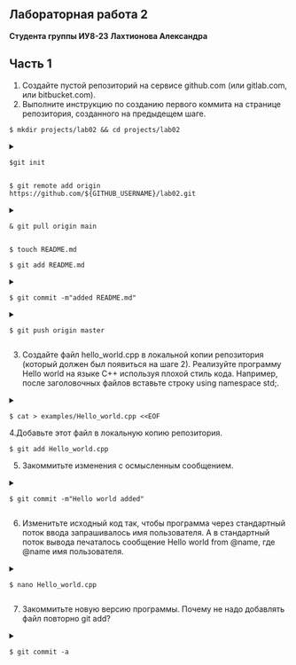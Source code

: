 ## Лабораторная работа 2
**Студента группы ИУ8-23**
**Лахтионова Александра**
## Часть 1
1. Создайте пустой репозиторий на сервисе github.com (или gitlab.com, или bitbucket.com).
2. Выполните инструкцию по созданию первого коммита на странице репозитория, созданного на предыдещем шаге.

 ```
 $ mkdir projects/lab02 && cd projects/lab02
```
<details>
<p>
<summary>

```
$git init
```

</summary>
</p>
<p>

```
Инициализирован пустой репозиторий Git в /home/alex/projects/lab02/.git/
```

</p>
</details>

```
$ git remote add origin https://github.com/${GITHUB_USERNAME}/lab02.git
```

<details>
<p>
<summary>

```
& git pull origin main
```

</summary>
</p>
<p>

```
remote: Enumerating objects: 3, done.
remote: Counting objects: 100% (3/3), done.
remote: Compressing objects: 100% (2/2), done.
remote: Total 3 (delta 0), reused 0 (delta 0), pack-reused 0 (from 0)
Распаковка объектов: 100% (3/3), 1.43 КиБ | 1.43 МиБ/с, готово.
Из https://github.com/Beedy1122/lab02
 * branch            main       -> FETCH_HEAD
 * [новая ветка]     main       -> origin/main
```

</p>
</details>

```
$ touch README.md
```

```
$ git add README.md
```

<details>
<p>
<summary>

```
$ git commit -m"added README.md"
```

</summary>
</p>
<p>

```
[master b7883dd] added README.md
 1 file changed, 0 insertions(+), 0 deletions(-)
 create mode 100644 README.md
```

</p>
</details>
<details>
<p>
<summary>

```
$ git push origin master
```

</summary>
</p>
<p>

```
Перечисление объектов: 4, готово.
Подсчет объектов: 100% (4/4), готово.
При сжатии изменений используется до 3 потоков
Сжатие объектов: 100% (2/2), готово.
Запись объектов: 100% (3/3), 279 байтов | 279.00 КиБ/с, готово.
Всего 3 (изменений 0), повторно использовано 0 (изменений 0), повторно использовано пакетов 0
remote: 
remote: Create a pull request for 'master' on GitHub by visiting:
remote:      https://github.com/Beedy1122/lab02/pull/new/master
remote: 
To https://github.com/Beedy1122/lab02.git
 * [new branch]      master -> master
```

</p>
</details>

3. Создайте файл hello_world.cpp в локальной копии репозитория (который должен был появиться на шаге 2). Реализуйте программу Hello world на языке C++ используя плохой стиль кода. Например, после заголовочных файлов вставьте строку using namespace std;.
<details>
<p>
<summary>

```
$ cat > examples/Hello_world.cpp <<EOF
```

</summary>
</p>
<p>

```
> #include <iostream>
> using namespace std;
> int main(int argc, char** argv)
> {
> cout<<"Hello World \n";
> }
> EOF
```

</p>
</details>
4.Добавьте этот файл в локальную копию репозитория.

```
$ git add Hello_world.cpp
```

5. Закоммитьте изменения с осмысленным сообщением.
<details>
  <p>
  <summary> 

```
$ git commit -m"Hello world added"
```

</summary>
</p>
<p>

```
[master 44b94fb] Hello world added
 1 file changed, 6 insertions(+)
 create mode 100644 examples/Hello_world.cpp
```

</p>
</details>

6. Изменитьте исходный код так, чтобы программа через стандартный поток ввода запрашивалось имя пользователя. А в стандартный поток вывода печаталось сообщение Hello world from @name, где @name имя пользователя.
<details>
<p>
<summary>

```
$ nano Hello_world.cpp
```

</summary>
</p>
<p>

```
#include <iostream>
#include <string>
using namespace std;
int main(int argc, char** argv)
{
string name;
cout<<"Enter your name \n";
cin>>name;
cout<<Hello world from" <<name<<endl;
}
```

</p>
</details>

7. Закоммитьте новую версию программы. Почему не надо добавлять файл повторно git add?
<details>
<p>
<summary>

```
$ git commit -a
```

</summary>
</p>
<p>

```
[master 7b36c19] file
 1 file changed, 5 insertions(+), 1 deletion(-)
```

</p>
</details>
</summary>
